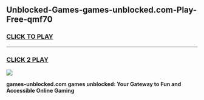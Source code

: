 
## Unblocked-Games-games-unblocked.com-Play-Free-qmf70
<h3>
<a href="https://premium76.site?title=games-unblocked.com&ref=23A">CLICK TO PLAY</a></h3>
<hr>

<h3>
<a href="https://premium76.site?title=games-unblocked.com&ref=23A">CLICK 2 PLAY</a>
  
</h3>

<a href="https://premium76.site?title=games-unblocked.com&ref=23A"><img src="https://clearcache.store/games.png"></a>


**games-unblocked.com games unblocked: Your Gateway to Fun and Accessible Online Gaming**
